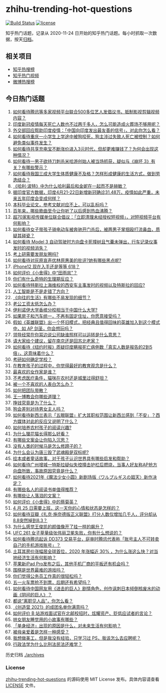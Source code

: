 # zhihu-trending-hot-questions

[![Build Status](https://github.com/justjavac/zhihu-trending-hot-questions/workflows/ci/badge.svg?branch=master)](https://github.com/justjavac/zhihu-trending-hot-questions/actions)
[![license](https://img.shields.io/github/license/justjavac/zhihu-trending-hot-questions)](https://github.com/justjavac/zhihu-trending-hot-questions/blob/master/LICENSE)

知乎热门话题，记录从 2020-11-24 日开始的知乎热门话题。每小时抓取一次数据，按天[归档](./archives)。

## 相关项目

- [知乎热搜榜](https://github.com/justjavac/zhihu-trending-top-search)
- [知乎热门视频](https://github.com/justjavac/zhihu-trending-hot-video)
- [微博热搜榜](https://github.com/justjavac/weibo-trending-hot-search)

## 今日热门话题

<!-- BEGIN -->
<!-- 最后更新时间 Mon Apr 26 2021 07:01:09 GMT+0800 (China Standard Time) -->
1. [如何看待腾讯等多家视频平台联合500多位艺人发倡议书，抵制影视剪辑视频内容？](https://www.zhihu.com/question/456215864)
1. [印度新冠疫情每天死亡人数也不过两千多人，怎么可能造成火葬场不够用呢？](https://www.zhihu.com/question/456394793)
1. [外交部回应帮助印度疫情：「中国向印度发出最友善的信号」，对此你怎么看？](https://www.zhihu.com/question/456409238)
1. [如何看待重庆一小学生上学途中被狗咬死，狗主涉过失致人死亡被控制？如何避免类似事件发生？](https://www.zhihu.com/question/456241768)
1. [如何看待共享充电宝不断涨价进入3元时代，但却更难赚钱了？为何会出现这种情况？](https://www.zhihu.com/question/456301775)
1. [如何看待一男子欲持刀刺杀米哈游创始人被当场抓获，疑似与《崩坏 3》有关？有哪些警示？](https://www.zhihu.com/question/456433623)
1. [如何看待我国三成大学生体质健康不及格？怎样形成健康的生活方式，做到劳逸结合？](https://www.zhihu.com/question/456260066)
1. [《哈利·波特》中为什么哈利最后和金妮在一起而不是赫敏？](https://www.zhihu.com/question/29669880)
1. [据印度官方数据，印度4月21-22日新增新冠确诊31.48万，疫情如此严重，未来五年印度会变成何样？](https://www.zhihu.com/question/456125417)
1. [本科毕业论文，参考文献对应不上，可以乱标吗？](https://www.zhihu.com/question/381443047)
1. [百年来，哪些歌曲至今让你听了以后感到热血沸腾？](https://www.zhihu.com/question/455864364)
1. [超70家影视传媒单位联合倡议：「立即清理未经授权短视频」，对短视频平台有何影响？](https://www.zhihu.com/question/456193897)
1. [如何看待女子带孩子骑电动车被奔驰开门杀后，被两男子掌掴殴打流鼻血，质疑其碰瓷？](https://www.zhihu.com/question/456039971)
1. [如何看待 Model 3 自动驾驶时方向盘卡死撞树且气囊未弹出，行车记录仪事发时的视频消失？](https://www.zhihu.com/question/451337512)
1. [考上研需要发朋友圈吗?](https://www.zhihu.com/question/395196543)
1. [如何看待对灰原哀声优林原惠美的批评?她有哪些黑点呢?](https://www.zhihu.com/question/456306470)
1. [iPhone12 现在入手还是等等 618？](https://www.zhihu.com/question/454827279)
1. [如何评价《小舍得》中“田雨岚”？](https://www.zhihu.com/question/455107165)
1. [你们有什么奇特的生理期反应？](https://www.zhihu.com/question/302683879)
1. [如何看待特斯拉上海维权的西安车主事发时的视频以及特斯拉的回应?](https://www.zhihu.com/question/456215000)
1. [人工智能是不是走错了方向？](https://www.zhihu.com/question/445383290)
1. [《向往的生活》有哪些不易发现的细节？](https://www.zhihu.com/question/282672348)
1. [老公工资太低怎么办？](https://www.zhihu.com/question/455915722)
1. [伊利诺伊大学香槟分校相当于中国什么大学?](https://www.zhihu.com/question/454915503)
1. [如果房子和汽车统一，不再有固定住址，你愿意接受吗？](https://www.zhihu.com/question/451376211)
1. [假如《英雄联盟》出一个怀旧模式，把经典且值得回味的英雄加入到这个模式中，如 AP 剑圣，你会想玩吗？](https://www.zhihu.com/question/455916082)
1. [领导经常在你耳边说公司缺谁照样可以运转是什么意思？](https://www.zhihu.com/question/454911360)
1. [请大家给个建议，留在南京还是回苏北老家？](https://www.zhihu.com/question/454987151)
1. [如何看待《纽约时报》质疑印度瞒报死亡病例数「真实人数是报告的2到5倍」，这意味着什么？](https://www.zhihu.com/question/456435305)
1. [考研如何确定学校？](https://www.zhihu.com/question/265595875)
1. [在教育孩子的过程中，你觉得最好的教育观念是什么？](https://www.zhihu.com/question/442433746)
1. [最喜欢的女作家是谁？](https://www.zhihu.com/question/22875167)
1. [不考虑医疗条件，猫咪在农村还是城里过得舒坦？](https://www.zhihu.com/question/455567746)
1. [被一个不喜欢的人表白怎么办？](https://www.zhihu.com/question/455949797)
1. [如何把团队带散？](https://www.zhihu.com/question/442522186)
1. [王一博教会你哪些道理？](https://www.zhihu.com/question/456047402)
1. [挣钱究竟是为了什么？](https://www.zhihu.com/question/450483383)
1. [狗会差别对待男女主人吗？](https://www.zhihu.com/question/455674993)
1. [如何看待新西兰表示「五眼联盟」扩大其职权范围让新西兰感到「不安」？西方媒体对此的反应又说明了什么？](https://www.zhihu.com/question/455756757)
1. [如何培养农村孩子的阅读兴趣?](https://www.zhihu.com/question/455100555)
1. [为什么狸花猫长得那么好看？](https://www.zhihu.com/question/354578685)
1. [有哪些文案会让你陷入沉思？](https://www.zhihu.com/question/450526406)
1. [没有人类的时候马是怎么修蹄子的？](https://www.zhihu.com/question/455532030)
1. [为什么会认为唐三毁了武魂殿是双标呢?](https://www.zhihu.com/question/447122036)
1. [绘本或者童话故事，对于孩子认识世界具有哪些启发和帮助？](https://www.zhihu.com/question/455769067)
1. [如何看待广州增城一特斯拉疑似失控撞击护栏后燃烧，当事人好友称AP抢方向盘所致，事故原因究竟是什么？](https://www.zhihu.com/question/455705233)
1. [如何看待2021年《魔法少女小圆》新剧场版〈ワルプルギスの廻天〉新作决定？](https://www.zhihu.com/question/456510948)
1. [有哪些名人的阅读书单值得推荐？](https://www.zhihu.com/question/453119657)
1. [有哪些让人落泪的文案？](https://www.zhihu.com/question/450182895)
1. [如何评价《小舍得》中的蔡菊英？](https://www.zhihu.com/question/456055925)
1. [4 月 25 日需要上班，这一天你的心情和状态是怎样的？](https://www.zhihu.com/question/456426059)
1. [如何看待豆瓣《扎克·施奈德版正义联盟》打分人数仅增加几千人，评分却从8.8突然掉到8.3？](https://www.zhihu.com/question/456413907)
1. [为什么感觉王俊凯的颜值像开了挂一样的飙升？](https://www.zhihu.com/question/456193262)
1. [UFC 261 女子草量级张伟丽卫冕失败，你有什么想说的？](https://www.zhihu.com/question/456441985)
1. [如何看待腾讯起诉 DD373 交易平台，庭审时腾讯代表称「账号主人不可转卖自己的手机游戏账号」？](https://www.zhihu.com/question/453636513)
1. [土耳其房价涨幅居全球首位，2020 年涨幅近 30% ，为什么涨这么快？对当地经济生活有何影响？](https://www.zhihu.com/question/455919208)
1. [苹果新iPad Pro发布之后，其他手机厂商的平板还有机会吗？](https://www.zhihu.com/question/455794376)
1. [围棋是世界最难的游戏吗？](https://www.zhihu.com/question/455888232)
1. [你们觉得公务员工作真的很轻松吗？](https://www.zhihu.com/question/455393584)
1. [五一火车票抢不到票，后期还有希望吗？](https://www.zhihu.com/question/455096817)
1. [如何看待中国网友用《进击的巨人》剧情角色，创作讽刺日本倾倒核废水的动画《阴间的巨人》？](https://www.zhihu.com/question/456195893)
1. [都说“离职见人品”，你怎么看？](https://www.zhihu.com/question/449474770)
1. [《创造营 2021》的成团名单你满意吗？](https://www.zhihu.com/question/456379139)
1. [如何评价 B 站游戏面试官在北邮校招时，炫耀资产、贬低应试者的言论？](https://www.zhihu.com/question/456232727)
1. [哄女朋友睡觉用的小故事有哪些？](https://www.zhihu.com/question/63329098)
1. [「单身经济」出现的原因是什么，对未来生活有何影响？](https://www.zhihu.com/question/455755583)
1. [被母亲爱着是怎样一种感受？](https://www.zhihu.com/question/36436131)
1. [我想做美工，但是我没有经验，只学习过 PS，我该怎么去应聘呢？](https://www.zhihu.com/question/442243001)
1. [行政法学为什么比刑法民法还难学？](https://www.zhihu.com/question/451481521)
<!-- END -->

历史归档 [./archives](./archives)

### License

[zhihu-trending-hot-questions](https://github.com/justjavac/zhihu-trending-hot-questions) 的源码使用 MIT License 发布。具体内容请查看 [LICENSE](./LICENSE) 文件。
